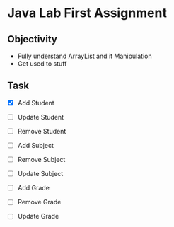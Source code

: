 # Java Lab First Assignment

## Objectivity

- Fully understand ArrayList and it Manipulation
- Get used to stuff

## Task

- [x] Add Student
- [ ] Update Student 
- [ ] Remove Student
- [ ] Add Subject
- [ ] Remove Subject 
- [ ] Update Subject 
- [ ] Add Grade
- [ ] Remove Grade 
- [ ] Update Grade 


